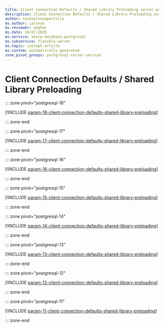 ```yaml
---
title: Client Connection Defaults / Shared Library Preloading server parameters
description: Client Connection Defaults / Shared Library Preloading server parameters for Azure Database for PostgreSQL flexible server.
author: nachoalonsoportillo
ms.author: ialonso
ms.reviewer: maghan
ms.date: 10/27/2025
ms.service: azure-database-postgresql
ms.subservice: flexible-server
ms.topic: concept-article
ms.custom: automatically generated
zone_pivot_groups: postgresql-server-version
---
```

# Client Connection Defaults / Shared Library Preloading


::: zone pivot="postgresql-18"

[!INCLUDE [param-18-client-connection-defaults-shared-library-preloading](./includes/param-18-client-connection-defaults-shared-library-preloading.md)]

::: zone-end


::: zone pivot="postgresql-17"

[!INCLUDE [param-17-client-connection-defaults-shared-library-preloading](./includes/param-17-client-connection-defaults-shared-library-preloading.md)]

::: zone-end


::: zone pivot="postgresql-16"

[!INCLUDE [param-16-client-connection-defaults-shared-library-preloading](./includes/param-16-client-connection-defaults-shared-library-preloading.md)]

::: zone-end


::: zone pivot="postgresql-15"

[!INCLUDE [param-15-client-connection-defaults-shared-library-preloading](./includes/param-15-client-connection-defaults-shared-library-preloading.md)]

::: zone-end


::: zone pivot="postgresql-14"

[!INCLUDE [param-14-client-connection-defaults-shared-library-preloading](./includes/param-14-client-connection-defaults-shared-library-preloading.md)]

::: zone-end


::: zone pivot="postgresql-13"

[!INCLUDE [param-13-client-connection-defaults-shared-library-preloading](./includes/param-13-client-connection-defaults-shared-library-preloading.md)]

::: zone-end


::: zone pivot="postgresql-12"

[!INCLUDE [param-12-client-connection-defaults-shared-library-preloading](./includes/param-12-client-connection-defaults-shared-library-preloading.md)]

::: zone-end


::: zone pivot="postgresql-11"

[!INCLUDE [param-11-client-connection-defaults-shared-library-preloading](./includes/param-11-client-connection-defaults-shared-library-preloading.md)]

::: zone-end


